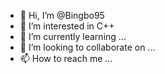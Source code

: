 - 👋 Hi, I’m @Bingbo95
- 👀 I’m interested in C++
- 🌱 I’m currently learning ...
- 💞️ I’m looking to collaborate on ...
- 📫 How to reach me ...

<!---
Bingbo95/Bingbo95 is a ✨ special ✨ repository because its `README.md` (this file) appears on your GitHub profile.
You can click the Preview link to take a look at your changes.
--->
